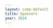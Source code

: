 ```yaml
---
layout: cvmp-default
title: Sponsors
year: 2024
---
```


<head>
    <meta charset="UTF-8">
    <meta name="viewport" content="width=device-width, initial-scale=1.0">
    <title>Document</title>
    <style>
        .sponsorContainer {
            padding: 20px; /* Adjust the padding value as needed */
        }

        .sponsorImagePageGold {
            max-width: 50%; /* Set the maximum width to 80% of the container */
            height: auto; /* Maintain the aspect ratio */
        }

        .sponsorImagePageSilver {
            max-width: 30%; /* Set the maximum width to 60% of the container */
            height: auto; /* Maintain the aspect ratio */
        }
    </style>
</head>

{% if page.year != null %}
    {% assign year = page.year %}
{% else %}
    {% assign year = site.data.egsr.current-year %}
{% endif %}
We thank all our Sponsors very much for their support to the Computer Graphics community.
<h1 style="color:#D4AF37">Gold</h1>
<div class="row-xs-12 sponsors" >
    {% for sponsor in site.data.sponsors[year] %}
        {% if sponsor.level contains 'gold' %}
            <div class="individualSponsor sponsorContainer">
                <a href="{{sponsor.url}}" target="_blank"><img src="{{site.url}}/{{sponsor.image}}" class="sponsorImagePageGold" alt="{{sponsor.name}} logo" title="{{sponsor.name}}"></a>
                <span>{{sponsor.description}}</span>
            </div>
        {% endif %}
    {% endfor %}
</div>

<!--<div class="row-xs-12 row-sm-6 line"></div>-->
<!---->
<!--<h1 style="color:#cd7f32">Bronze</h1>-->
<!--<div class="row-xs-12 sponsors" >-->
<!--    {% for sponsor in site.data.sponsors[year].list %}-->
<!--        {% if sponsor.level contains 'bronze' %}-->
<!--            <div class="individualSponsor">-->
<!--                <a href="{{sponsor.url}}" target="_blank"><img src="{{site.url}}/{{sponsor.image2}}" class="sponsorImagePageBronze" alt="{{sponsor.name}} logo" title="{{sponsor.name}}"></a>-->
<!--                <span>{{sponsor.description}}</span>-->
<!--            </div>-->
<!--        {% endif %}-->
<!--    {% endfor %}-->
<!--</div>-->

<div class="row-xs-12 row-sm-6 line"></div>

<h1 style="color:#C0C0C0">Silver</h1>
<div class="row-xs-12 sponsors" >
    {% for sponsor in site.data.sponsors[year] %}
        {% if sponsor.level contains 'silver' %}
            <div class="individualSponsor sponsorContainer">
                <a href="{{sponsor.url}}" target="_blank"><img src="{{site.url}}/{{sponsor.image}}" class="sponsorImagePageSilver" alt="{{sponsor.name}} logo" title="{{sponsor.name}}"></a>
                <span>{{sponsor.description}}</span>
            </div>
        {% endif %}
    {% endfor %}
</div>
